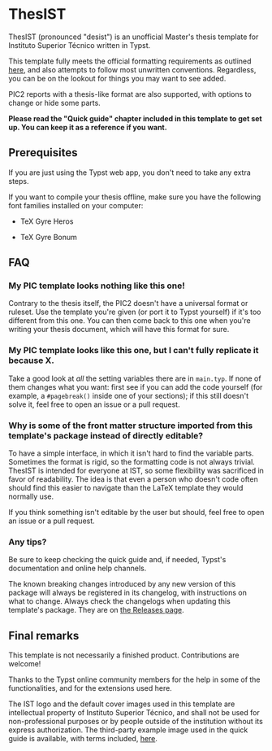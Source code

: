 # ThesIST

ThesIST (pronounced "desist") is an unofficial Master's thesis template for Instituto Superior Técnico written in Typst.

This template fully meets the official formatting requirements as outlined [here](https://tecnico.ulisboa.pt/files/2021/09/guia-disserta-o-mestrado.pdf), and also attempts to follow most unwritten conventions. Regardless, you can be on the lookout for things you may want to see added.

PIC2 reports with a thesis-like format are also supported, with options to change or hide some parts.

**Please read the "Quick guide" chapter included in this template to get set up. You can keep it as a reference if you want.**

## Prerequisites

If you are just using the Typst web app, you don't need to take any extra steps.

If you want to compile your thesis offline, make sure you have the following font families installed on your computer:

- TeX Gyre Heros

- TeX Gyre Bonum

## FAQ

### My PIC template looks nothing like this one!

Contrary to the thesis itself, the PIC2 doesn't have a universal format or ruleset. Use the template you're given (or port it to Typst yourself) if it's too different from this one. You can then come back to this one when you're writing your thesis document, which will have this format for sure.

### My PIC template looks like this one, but I can't fully replicate it because X.

Take a good look at *all* the setting variables there are in `main.typ`. If none of them changes what you want: first see if you can add the code yourself (for example, a `#pagebreak()` inside one of your sections); if this still doesn't solve it, feel free to open an issue or a pull request.

### Why is some of the front matter structure imported from this template's package instead of directly editable?

To have a simple interface, in which it isn't hard to find the variable parts. Sometimes the format is rigid, so the formatting code is not always trivial. ThesIST is intended for everyone at IST, so some flexibility was sacrificed in favor of readability. The idea is that even a person who doesn't code often should find this easier to navigate than the LaTeX template they would normally use.

If you think something isn't editable by the user but should, feel free to open an issue or a pull request.

### Any tips?

Be sure to keep checking the quick guide and, if needed, Typst's documentation and online help channels.

The known breaking changes introduced by any new version of this package will always be registered in its changelog, with instructions on what to change. Always check the changelogs when updating this template's package. They are on [the Releases page](https://github.com/tfachada/thesist/releases).

## Final remarks

This template is not necessarily a finished product. Contributions are welcome!

Thanks to the Typst online community members for the help in some of the functionalities, and for the extensions used here.

The IST logo and the default cover images used in this template are intellectual property of Instituto Superior Técnico, and shall not be used for non-professional purposes or by people outside of the institution without its express authorization. The third-party example image used in the quick guide is available, with terms included, [here](https://pixabay.com/photos/m31-space-astronomy-astronomical-3613931).
